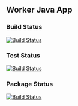 ## Worker Java App

### Build Status

[![Build Status](http://35.199.8.226:8080/buildStatus/icon?job=instavote%2Fworker-build)](http://35.199.8.226:8080/job/instavote/job/worker-build/)

### Test Status

[![Build Status](http://35.199.8.226:8080/buildStatus/icon?job=instavote%2Fworker-test&subjet=UnitTest)](http://35.199.8.226:8080/job/instavote/job/worker-test/)

### Package Status

[![Build Status](http://35.199.8.226:8080/buildStatus/icon?job=instavote%2Fworker-package)](http://35.199.8.226:8080/job/instavote/job/worker-package/)

